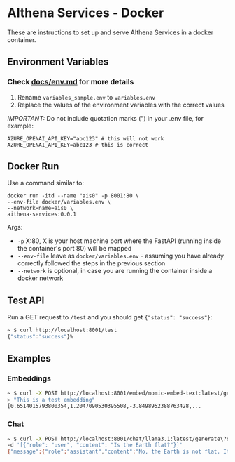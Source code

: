 # AIthena Services - Docker
These are instructions to set up and serve AIthena Services in a docker container.

## Environment Variables
### **Check [docs/env.md](../docs/env.md) for more details**
1. Rename `variables_sample.env` to `variables.env`
2. Replace the values of the environment variables with the correct values

*IMPORTANT:* Do not include quotation marks (") in your .env file, for example:
```
AZURE_OPENAI_API_KEY="abc123" # this will not work
AZURE_OPENAI_API_KEY=abc123 # this is correct
```

## Docker Run
Use a command similar to:
```
docker run -itd --name "ais0" -p 8001:80 \
--env-file docker/variables.env \
--network=name=ais0 \
aithena-services:0.0.1
```

Args:
* `-p` X:80, X is your host machine port where the FastAPI (running inside the container's port 80) will be mapped
* `--env-file` leave as `docker/variables.env` - assuming you have already correctly followed the steps in the previous section
* `--network` is optional, in case you are running the container inside a docker network

## Test API
Run a GET request to `/test` and you should get `{"status": "success"}`:
```bash
~ $ curl http://localhost:8001/test
{"status":"success"}%
```

## Examples
### Embeddings
```bash
~ $ curl -X POST http://localhost:8001/embed/nomic-embed-text:latest/generate -d \
> "This is a test embedding"
[0.6514015793800354,1.2047090530395508,-3.8498952388763428,...
```

### Chat
```bash
~ $ curl -X POST http://localhost:8001/chat/llama3.1:latest/generate\?stream\=False \
-d '[{"role": "user", "content": "Is the Earth flat?"}]'
{"message":{"role":"assistant","content":"No, the Earth is not flat. It is an oblate spheroid, meaning it is shaped like a sphere that has been slightly flattened at the poles and bulging at the equator.","name":null},"raw":{"model":"llama3.1:latest","created_at":"2024-09-10T04:17:34.464453429Z","message":{"role":"assistant","content":"No, the Earth is not flat. It is an oblate spheroid, meaning it is shaped like a sphere that has been slightly flattened at the poles and bulging at the equator."},"done_reason":"stop","done":true,"total_duration":16802824342,"load_duration":30122375,"prompt_eval_count":31,"prompt_eval_duration":4395003000,"eval_count":41,"eval_duration":12333513000,"usage":{"prompt_tokens":31,"completion_tokens":41,"total_tokens":72}},"delta":null,"logprobs":null,"additional_kwargs":{}}%
```

